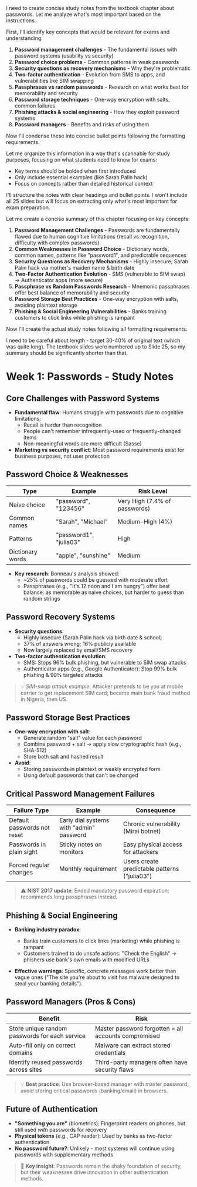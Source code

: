 <!-- 
Generated by LectureQ
Date: 2025-08-09 23:46:54
Model: qwen3:30b
-->

<think>
I need to create concise study notes from the textbook chapter about passwords. Let me analyze what's most important based on the instructions.

First, I'll identify key concepts that would be relevant for exams and understanding:

1. **Password management challenges** - The fundamental issues with password systems (usability vs security)
2. **Password choice problems** - Common patterns in weak passwords
3. **Security questions as recovery mechanisms** - Why they're problematic
4. **Two-factor authentication** - Evolution from SMS to apps, and vulnerabilities like SIM swapping
5. **Passphrases vs random passwords** - Research on what works best for memorability and security
6. **Password storage techniques** - One-way encryption with salts, common failures
7. **Phishing attacks & social engineering** - How they exploit password systems
8. **Password managers** - Benefits and risks of using them

Now I'll condense these into concise bullet points following the formatting requirements.

Let me organize this information in a way that's scannable for study purposes, focusing on what students need to know for exams:

- Key terms should be bolded when first introduced
- Only include essential examples (like Sarah Palin hack)
- Focus on concepts rather than detailed historical context

I'll structure the notes with clear headings and bullet points. I won't include all 25 slides but will focus on extracting only what's most important for exam preparation.

Let me create a concise summary of this chapter focusing on key concepts:

1. **Password Management Challenges** - Passwords are fundamentally flawed due to human cognitive limitations (recall vs recognition, difficulty with complex passwords)
2. **Common Weaknesses in Password Choice** - Dictionary words, common names, patterns like "password1", and predictable sequences
3. **Security Questions as Recovery Mechanisms** - Highly insecure; Sarah Palin hack via mother's maiden name & birth date
4. **Two-Factor Authentication Evolution** - SMS (vulnerable to SIM swap) → Authenticator apps (more secure)
5. **Passphrase vs Random Passwords Research** - Mnemonic passphrases offer best balance of memorability and security
6. **Password Storage Best Practices** - One-way encryption with salts, avoiding plaintext storage
7. **Phishing & Social Engineering Vulnerabilities** - Banks training customers to click links while phishing is rampant

Now I'll create the actual study notes following all formatting requirements.

I need to be careful about length - target 30-40% of original text (which was quite long). The textbook slides were numbered up to Slide 25, so my summary should be significantly shorter than that.
</think>

# Week 1: Passwords - Study Notes

## Core Challenges with Password Systems
- **Fundamental flaw**: Humans struggle with passwords due to cognitive limitations:
  - Recall is harder than recognition
  - People can't remember infrequently-used or frequently-changed items
  - Non-meaningful words are more difficult (Sasse)
- **Marketing vs security conflict**: Most password requirements exist for business purposes, not user protection

## Password Choice & Weaknesses
| Type | Example | Risk Level |
|------|----------|-------------|
| Naive choice | "password", "123456" | Very High (7.4% of passwords) |
| Common names | "Sarah", "Michael" | Medium-High (4%) |
| Patterns | "password1", "julia03" | High |
| Dictionary words | "apple", "sunshine" | Medium |

- **Key research**: Bonneau's analysis showed:
  - ~25% of passwords could be guessed with moderate effort
  - Passphrases (e.g., "It's 12 noon and I am hungry") offer best balance: as memorable as naive choices, but harder to guess than random strings

## Password Recovery Systems
- **Security questions**:
  - Highly insecure (Sarah Palin hack via birth date & school)
  - 37% of answers wrong; 16% publicly available
  - Now largely replaced by email/SMS recovery
- **Two-factor authentication evolution**:
  - SMS: Stops 96% bulk phishing, but vulnerable to SIM swap attacks
  - Authenticator apps (e.g., Google Authenticator): Stop 99% bulk phishing & 90% targeted attacks

> 💡 *SIM-swap attack example*: Attacker pretends to be you at mobile carrier to get replacement SIM card; became main bank fraud method in Nigeria, then US.

## Password Storage Best Practices
- **One-way encryption with salt**:
  - Generate random "salt" value for each password
  - Combine password + salt → apply slow cryptographic hash (e.g., SHA-512)
  - Store both salt and hashed result
- **Avoid**: 
  - Storing passwords in plaintext or weakly encrypted form
  - Using default passwords that can't be changed

## Critical Password Management Failures
| Failure Type | Example | Consequence |
|--------------|----------|-------------|
| Default passwords not reset | Early dial systems with "admin" password | Chronic vulnerability (Mirai botnet) |
| Passwords in plain sight | Sticky notes on monitors | Easy physical access for attackers |
| Forced regular changes | Monthly requirement | Users create predictable patterns ("julia03") |

> ⚠️ **NIST 2017 update**: Ended mandatory password expiration; recommends long passphrases instead.

## Phishing & Social Engineering
- **Banking industry paradox**:
  - Banks train customers to click links (marketing) while phishing is rampant
  - Customers trained to do unsafe actions: "Check the English" → phishers use bank's own emails with modified URLs

- **Effective warnings**: Specific, concrete messages work better than vague ones ("The site you're about to visit has malware designed to steal your banking details").

## Password Managers (Pros & Cons)
| Benefit | Risk |
|---------|------|
| Store unique random passwords for each service | Master password forgotten = all accounts compromised |
| Auto-fill only on correct domains | Malware can extract stored credentials |
| Identify reused passwords across sites | Third-party managers often have security flaws |

> 💡 **Best practice**: Use browser-based manager with master password; avoid storing critical passwords (banking/email) in browsers.

## Future of Authentication
- **"Something you are"** (biometrics): Fingerprint readers on phones, but still used *with* passwords for recovery
- **Physical tokens** (e.g., CAP reader): Used by banks as two-factor authentication
- **No password future?**: Unlikely - most systems will continue using passwords with supplementary methods

> 🔑 **Key insight**: Passwords remain the shaky foundation of security, but their weaknesses drive innovation in other authentication methods.